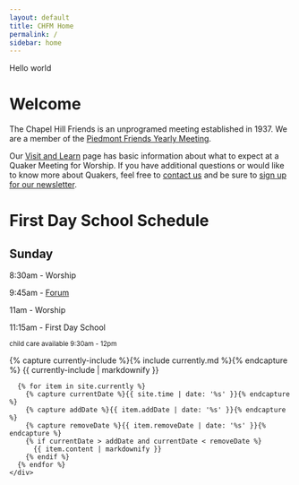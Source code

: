 ```yaml
---
layout: default
title: CHFM Home
permalink: /
sidebar: home
---
```


<div class="container" id="content">
  <div class="row pagecontent">
    <div class="col-12 d-none" id="slogan">Hello world</div>
    <div class="col-md-4">
      <h1>Welcome</h1>
      <p>The Chapel Hill Friends is an unprogramed meeting established in 1937. We are a member of the <a href="https://piedmontfriendsfellowship.org/">Piedmont Friends Yearly Meeting</a>.</p>
      <p>Our <a href="{{site.baseurl}}/visit-and-learn">Visit and Learn</a> page has basic information about what to expect at a Quaker Meeting for Worship. If you have additional questions or would like to know more about Quakers, feel free to <a href="{{site.baseurl}}/contact">contact us</a> and be sure to <a href="#" id="newsPop" data-toggle="popover" data-placement="top">sign up for our newsletter</a>.</p>
    </div>
    <div class="col-md-8">
      <h1>First Day School Schedule</h1>
      <h2>Sunday</h2>
      <p>8:30am - Worship</p>
      <p>9:45am - <a href="{{site.baseurl}}/forums">Forum</a></p>
      <p>11am - Worship</p>
      <p>11:15am - First Day School</p>
      <small>child care available 9:30am - 12pm</small>
      <p></p>
      {% capture currently-include %}{% include currently.md %}{% endcapture %}
      {{ currently-include | markdownify }}

      {% for item in site.currently %}
        {% capture currentDate %}{{ site.time | date: '%s' }}{% endcapture %}
        {% capture addDate %}{{ item.addDate | date: '%s' }}{% endcapture %}
        {% capture removeDate %}{{ item.removeDate | date: '%s' }}{% endcapture %}
        {% if currentDate > addDate and currentDate < removeDate %}
          {{ item.content | markdownify }}
        {% endif %}
      {% endfor %}
    </div>
  </div>
</div>